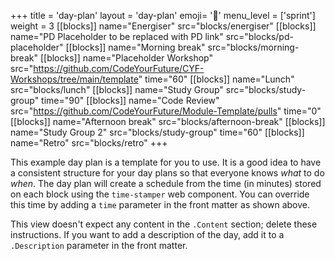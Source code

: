 +++
title = 'day-plan'
layout = 'day-plan'
emoji= '📅'
menu_level = ['sprint']
weight = 3
[[blocks]]
name="Energiser"
src="blocks/energiser"
[[blocks]]
name="PD Placeholder to be replaced with PD link"
src="blocks/pd-placeholder"
[[blocks]]
name="Morning break"
src="blocks/morning-break"
[[blocks]]
name="Placeholder Workshop"
src="https://github.com/CodeYourFuture/CYF-Workshops/tree/main/template"
time="60"
[[blocks]]
name="Lunch"
src="blocks/lunch"
[[blocks]]
name="Study Group"
src="blocks/study-group"
time="90"
[[blocks]]
name="Code Review"
src="https://github.com/CodeYourFuture/Module-Template/pulls"
time="0"
[[blocks]]
name="Afternoon break"
src="blocks/afternoon-break"
[[blocks]]
name="Study Group 2"
src="blocks/study-group"
time="60"
[[blocks]]
name="Retro"
src="blocks/retro"
+++

This example day plan is a template for you to use. It is a good idea to have a consistent structure for your day plans so that everyone knows _what_ to do _when_. The day plan will create a schedule from the time (in minutes) stored on each block using the `time-stamper` web component. You can override this time by adding a `time` parameter in the front matter as shown above.

This view doesn't expect any content in the `.Content` section; delete these instructions. If you want to add a description of the day, add it to a `.Description` parameter in the front matter.
